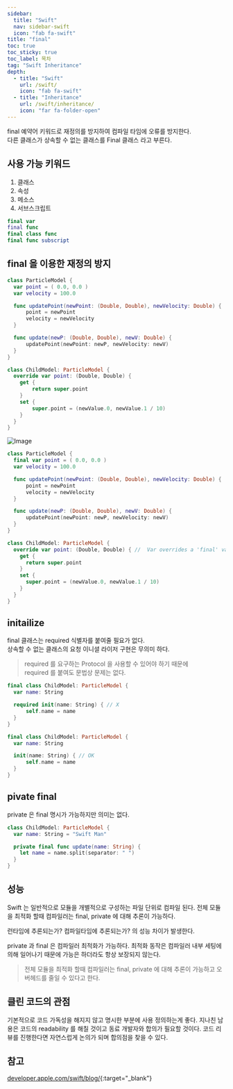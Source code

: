 ```yaml
---
sidebar:
  title: "Swift"
  nav: sidebar-swift
  icon: "fab fa-swift"
title: "final"
toc: true
toc_sticky: true
toc_label: 목차
tag: "Swift Inheritance"
depth:
  - title: "Swift"
    url: /swift/
    icon: "fab fa-swift"
  - title: "Inheritance"
    url: /swift/inheritance/
    icon: "far fa-folder-open"
---
```

final 예약어 키워드로 재정의를 방지하여 컴파일 타임에 오류를 방지한다.  
다른 클래스가 상속할 수 없는 클래스를 Final 클래스 라고 부른다.

## 사용 가능 키워드
1. 클래스
2. 속성
3. 메소스
4. 서브스크립트

```swift
final var
final func
final class func
final func subscript
```

## final 을 이용한 재정의 방지
```swift
class ParticleModel {
  var point = ( 0.0, 0.0 )
  var velocity = 100.0

  func updatePoint(newPoint: (Double, Double), newVelocity: Double) {
      point = newPoint
      velocity = newVelocity
  }

  func update(newP: (Double, Double), newV: Double) {
      updatePoint(newPoint: newP, newVelocity: newV)
  }
}

class ChildModel: ParticleModel {
  override var point: (Double, Double) {
    get {
        return super.point
    }
    set {
        super.point = (newValue.0, newValue.1 / 10)
    }
  }
}
```
![Image](https://drive.google.com/uc?export=view&id=16859ih3bEG1A9YykHNS9BLDxaeajJTNV)

```swift
class ParticleModel {
  final var point = ( 0.0, 0.0 )
  var velocity = 100.0

  func updatePoint(newPoint: (Double, Double), newVelocity: Double) {
      point = newPoint
      velocity = newVelocity
  }

  func update(newP: (Double, Double), newV: Double) {
      updatePoint(newPoint: newP, newVelocity: newV)
  }
}

class ChildModel: ParticleModel {
  override var point: (Double, Double) { //  Var overrides a 'final' var
    get {
      return super.point
    }
    set {
      super.point = (newValue.0, newValue.1 / 10)
    }
  }
}
```
## initailize
final 클래스는 required 식별자를 붙여줄 필요가 없다.<br/>
상속할 수 없는 클래스의 요청 이니셜 라이저 구현은 무의미 하다.

>required 를 요구하는 Protocol 을 사용할 수 있어야 하기 때문에<br/>
required 를 붙여도 문법상 문제는 없다.


```swift
final class ChildModel: ParticleModel {
  var name: String

  required init(name: String) { // X
      self.name = name
  }
}
```

```swift
final class ChildModel: ParticleModel {
  var name: String

  init(name: String) { // OK
      self.name = name
  }
}
```

## pivate final
private 은 final 명시가 가능하지만 의미는 없다.
```swift
class ChildModel: ParticleModel {
  var name: String = "Swift Man"

  private final func update(name: String) {
    let name = name.split(separator: " ")   
  }
}
```

## 성능
Swift 는 일반적으로 모듈을 개별적으로 구성하는 파일 단위로 컴파일 된다.
전체 모듈을 최적화 할때 컴파일러는 final, private 에 대해 추론이 가능하다.

런타임에 추론되는가? 컴파일타임에 추론되는가? 의 성능 차이가 발생한다.

private 과 final 은 컴파일러 최적화가 가능하다.
최적화 동작은 컴파일러 내부 세팅에 의해 일어나기 때문에 가능은 하더라도 항상 보장되지 않는다.


>전체 모듈을 최적화 할때 컴파일러는 final, private 에 대해 추론이 가능하고 오버헤드를 줄일 수 있다고 한다.<br/>

## 클린 코드의 관점
기본적으로 코드 가독성을 해지지 않고 명시한 부분에 사용 정의하는게 좋다.
지나친 남용은 코드의 readability 를 해칠 것이고 동료 개발자와 합의가 필요할 것이다.
코드 리뷰를 진행한다면 자연스럽게 논의가 되며 합의점을 찾을 수 있다.

## 참고
[<i class="fas fa-link"></i> developer.apple.com/swift/blog/](https://developer.apple.com/swift/blog/){:target="_blank"}
